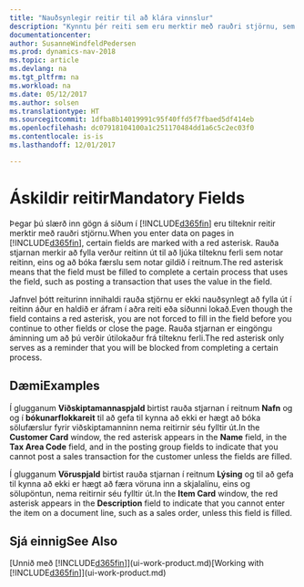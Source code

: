```yaml
---
title: "Nauðsynlegir reitir til að klára vinnslur"
description: "Kynntu þér reiti sem eru merktir með rauðri stjörnu, sem gefur til kynna að þeir eru nauðsynlegir og það verður að fylla þá út til að klára vinnslu."
documentationcenter: 
author: SusanneWindfeldPedersen
ms.prod: dynamics-nav-2018
ms.topic: article
ms.devlang: na
ms.tgt_pltfrm: na
ms.workload: na
ms.date: 05/12/2017
ms.author: solsen
ms.translationtype: HT
ms.sourcegitcommit: 1dfba8b14019991c95f40ffd5f7fbaed5df414eb
ms.openlocfilehash: dc07918104100a1c251170484dd1a6c5c2ec03f0
ms.contentlocale: is-is
ms.lasthandoff: 12/01/2017

---
```

# <a name="mandatory-fields"></a><span data-ttu-id="ef4d8-103">Áskildir reitir</span><span class="sxs-lookup"><span data-stu-id="ef4d8-103">Mandatory Fields</span></span>
<span data-ttu-id="ef4d8-104">Þegar þú slærð inn gögn á síðum í [!INCLUDE[d365fin](includes/d365fin_md.md)] eru tilteknir reitir merktir með rauðri stjörnu.</span><span class="sxs-lookup"><span data-stu-id="ef4d8-104">When you enter data on pages in [!INCLUDE[d365fin](includes/d365fin_md.md)], certain fields are marked with a red asterisk.</span></span> <span data-ttu-id="ef4d8-105">Rauða stjarnan merkir að fylla verður reitinn út til að ljúka tilteknu ferli sem notar reitinn, eins og að bóka færslu sem notar gildið í reitnum.</span><span class="sxs-lookup"><span data-stu-id="ef4d8-105">The red asterisk means that the field must be filled to complete a certain process that uses the field, such as posting a transaction that uses the value in the field.</span></span>

<span data-ttu-id="ef4d8-106">Jafnvel þótt reiturinn innihaldi rauða stjörnu er ekki nauðsynlegt að fylla út í reitinn áður en haldið er áfram í aðra reiti eða síðunni lokað.</span><span class="sxs-lookup"><span data-stu-id="ef4d8-106">Even though the field contains a red asterisk, you are not forced to fill in the field before you continue to other fields or close the page.</span></span> <span data-ttu-id="ef4d8-107">Rauða stjarnan er eingöngu áminning um að þú verðir útilokaður frá tilteknu ferli.</span><span class="sxs-lookup"><span data-stu-id="ef4d8-107">The red asterisk only serves as a reminder that you will be blocked from completing a certain process.</span></span>

## <a name="examples"></a><span data-ttu-id="ef4d8-108">Dæmi</span><span class="sxs-lookup"><span data-stu-id="ef4d8-108">Examples</span></span>
<span data-ttu-id="ef4d8-109">Í glugganum **Viðskiptamannaspjald** birtist rauða stjarnan í reitnum **Nafn** og og í **bókunarflokkareit** til að gefa til kynna að ekki er hægt að bóka sölufærslur fyrir viðskiptamanninn nema reitirnir séu fylltir út.</span><span class="sxs-lookup"><span data-stu-id="ef4d8-109">In the **Customer Card** window, the red asterisk appears in the **Name** field, in the **Tax Area Code** field, and in the posting group fields to indicate that you cannot post a sales transaction for the customer unless the fields are filled.</span></span>

<span data-ttu-id="ef4d8-110">Í glugganum **Vöruspjald** birtist rauða stjarnan í reitnum **Lýsing** og til að gefa til kynna að ekki er hægt að færa vöruna inn a skjalalínu, eins og sölupöntun, nema reitirnir séu fylltir út.</span><span class="sxs-lookup"><span data-stu-id="ef4d8-110">In the **Item Card** window, the red asterisk appears in the **Description** field to indicate that you cannot enter the item on a document line, such as a sales order, unless this field is filled.</span></span>

## <a name="see-also"></a><span data-ttu-id="ef4d8-111">Sjá einnig</span><span class="sxs-lookup"><span data-stu-id="ef4d8-111">See Also</span></span>
<span data-ttu-id="ef4d8-112">[Unnið með [!INCLUDE[d365fin](includes/d365fin_md.md)]](ui-work-product.md)</span><span class="sxs-lookup"><span data-stu-id="ef4d8-112">[Working with [!INCLUDE[d365fin](includes/d365fin_md.md)]](ui-work-product.md)</span></span>


